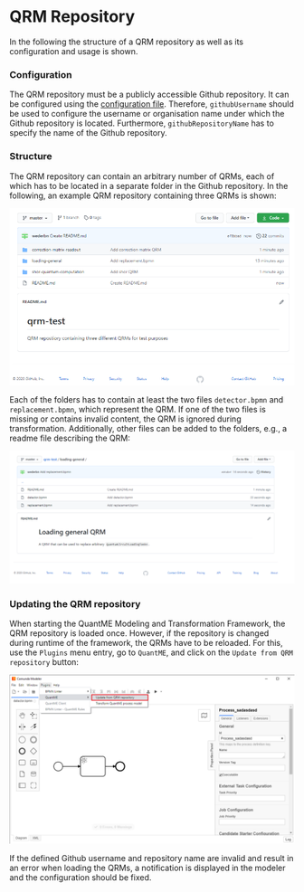 # QRM Repository

In the following the structure of a QRM repository as well as its configuration and usage is shown.

### Configuration

The QRM repository must be a publicly accessible Github repository. 
It can be configured using the [configuration file](../../../resources/plugins/QuantME-ClientPlugin/client/Config.js).
Therefore, `githubUsername` should be used to configure the username or organisation name under which the Github repository is located.
Furthermore, `githubRepositoryName` has to specify the name of the Github repository.

### Structure

The QRM repository can contain an arbitrary number of QRMs, each of which has to be located in a separate folder in the Github repository.
In the following, an example QRM repository containing three QRMs is shown:

<img src="./repository-overview.png" width="800">

Each of the folders has to contain at least the two files `detector.bpmn` and `replacement.bpmn`, which represent the QRM.
If one of the two files is missing or contains invalid content, the QRM is ignored during transformation.
Additionally, other files can be added to the folders, e.g., a readme file describing the QRM:

<img src="./repository-folder-content.png" width="900">

### Updating the QRM repository

When starting the QuantME Modeling and Transformation Framework, the QRM repository is loaded once.
However, if the repository is changed during runtime of the framework, the QRMs have to be reloaded.
For this, use the `Plugins` menu entry, go to `QuantME`, and click on the `Update from QRM repository` button:

<img src="./reload-repository.png" width="900">

If the defined Github username and repository name are invalid and result in an error when loading the QRMs, a notification is displayed in the modeler and the configuration should be fixed.
